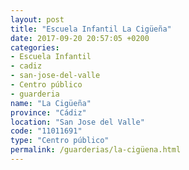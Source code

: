 ```yaml
---
layout: post
title: "Escuela Infantil La Cigüeña"
date: 2017-09-20 20:57:05 +0200
categories:
- Escuela Infantil
- cadiz
- san-jose-del-valle
- Centro público
- guarderia
name: "La Cigüeña"
province: "Cádiz"
location: "San Jose del Valle"
code: "11011691"
type: "Centro público"
permalink: /guarderias/la-cigüena.html
---
```

